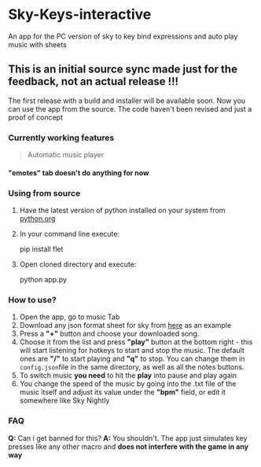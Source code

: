 
# Sky-Keys-interactive
An app for the PC version of sky to key bind expressions and auto play music with sheets


## This is an initial source sync made just for the feedback, not an actual release !!!
The first release with a build and installer will be available soon. Now you can use the app from the source. The code haven't been revised and just a proof of concept

### Currently working features
> Automatic music player
#### "emotes" tab doesn't do anything for now

### Using from source
1. Have the latest version of python installed on your system from [python.org](https://python.org)
2. In your command line execute:

    pip install flet

3. Open cloned directory and execute:

    python app.py

### How to use?
1. Open the app, go to music Tab
2. Download any json format sheet for sky from [here](https://specy.github.io/skyMusic/) as an example
3. Press a **"+"** button and choose your downloaded song.
4. Choose it from the list and press **"play"** button at the bottom right - this will start listening for hotkeys to start and stop the music. The default ones are **"/"** to start playing and **"q"** to stop. You can change them in `config.json`file in the same directory, as well as all the notes buttons. 
5. To switch music **you need** to hit the **play** into pause and play again
6. You change the speed of the music by going into the .txt file of the music itself and adjust its value under the **"bpm"** field, or edit it somewhere like Sky Nightly


### FAQ
**Q:** Can i get banned for this?
**A:** You shouldn't. The app just simulates key presses like any other macro and **does not interfere with the game in any way**
